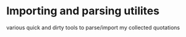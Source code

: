 # Importing and parsing utilites

various quick and dirty tools to parse/import my collected quotations
